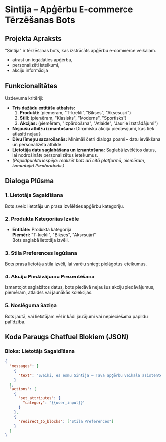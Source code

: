 # Sintija – Apģērbu E-commerce Tērzēšanas Bots

## Projekta Apraksts
"Sintija" ir tērzēšanas bots, kas izstrādāts apģērbu e-commerce veikalam.
- atrast un iegādāties apģērbu, 
- personalizēti ieteikumi, 
- akciju informācija

## Funkcionalitātes
Uzdevuma kritēriji:
- **Trīs dažādu entitāšu atbalsts:**
  1. **Produkti:** (piemēram, "T-krekli", "Bikses", "Aksesuāri")
  2. **Stili:** (piemēram, "Klasisks", "Moderns", "Sportisks")
  3. **Akcijas:** (piemēram, "Izpārdošana", "Atlaide", "Jaunie izstrādājumi")
- **Nejaušu atbilžu izmantošana:** Dinamisku akciju piedāvājumi, kas tiek atlasīti nejauši.
- **Divu līmeņu sazarošanās:** Minimāli  četri dialoga posmi – datu ievākšana un personalizēta atbilde.
- **Lietotāja datu saglabāšana un izmantošana:** Saglabā izvēlētos datus, lai nodrošinātu personalizētus ieteikumus.
- *(Papildpunktu iespēja: realizēt bots arī citā platformā, piemēram, izmantojot Pandorabots.)*

## Dialoga Plūsma

### 1. Lietotāja Sagaidīšana
Bots sveic lietotāju un prasa izvēlēties apģērbu kategoriju.

### 2. Produkta Kategorijas Izvēle
- **Entitāte:** Produkta kategorija  
  **Piemēri:** "T-krekli", "Bikses", "Aksesuāri"  
Bots saglabā lietotāja izvēli.

### 3. Stila Preferences Iegūšana
Bots prasa lietotāja stila izvēli, lai varētu sniegt pielāgotus ieteikumus.

### 4. Akciju Piedāvājumu Prezentēšana
Izmantojot saglabātos datus, bots piedāvā nejaušus akciju piedāvājumus, piemēram, atlaides vai jaunākās kolekcijas.

### 5. Noslēguma Saziņa
Bots jautā, vai lietotājam vēl ir kādi jautājumi vai nepieciešama papildu palīdzība.

## Koda Paraugs Chatfuel Blokiem (JSON)

### Bloks: Lietotāja Sagaidīšana
```json
{
  "messages": [
    {
      "text": "Sveiki, es esmu Sintija – Tava apģērbu veikala asistente! Kāda apģērbu kategorija Tevi interesē? (T-krekli, Bikses, Aksesuāri)"
    }
  ],
  "actions": [
    {
      "set_attributes": {
        "category": "{{user_input}}"
      }
    },
    {
      "redirect_to_blocks": ["Stila Preferences"]
    }
  ]
}
